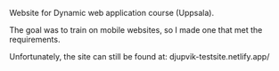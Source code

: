 Website for Dynamic web application course (Uppsala).

The goal was to train on mobile websites, so I made one that met the requirements.

Unfortunately, the site can still be found at: djupvik-testsite.netlify.app/

